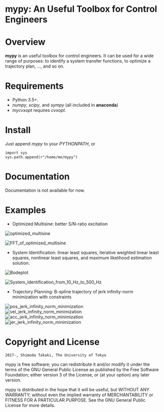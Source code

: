 **mypy**: An Useful Toolbox for Control Engineers 
======

Overview
========

**mypy** is an useful toolbox for control engineers.
It can be used for a wide range of purposes: to identify a system transfer functions, to optimize a trajectory plan, ..., and so on.

Requirements
============

* Python 3.5+.
* *numpy*, *scipy*, and *sympy* (all included in **anaconda**)
* *mycvxopt* requires *cvxopt*.

Install
=======
Just append *mypy* to your *PYTHONPATH*, or

	import sys
	sys.path.append(r"/home/me/mypy")

Documentation
=============

Documentation is not available for now.

Examples
=============

* Optimized Multisine: better S/N-ratio excitation 

![optimized_multisine](images/optimized_multisine.jpg)

![FFT_of_optimized_multisine](images/FFT_of_optimized_multisine.jpg)

* System Identification: linear least squares, iterative weighted linear least squares, nonlinear least squares,  and maximum likelihood estimation solution. 

![Bodeplot](images/Bodeplot.jpg)

![System_Identification_from_10_Hz_to_500_Hz](images/System_Identification_from_10_Hz_to_500_Hz.jpg)

* Trajectory Planning: B-spline trajectory of jerk infinity-norm minimization with constraints

![pos_jerk_infinity_norm_minimization](images/pos_jerk_infinity_norm_minimization.png)
![vel_jerk_infinity_norm_minimization](images/vel_jerk_infinity_norm_minimization.png)
![acc_jerk_infinity_norm_minimization](images/acc_jerk_infinity_norm_minimization.png)
![jer_jerk_infinity_norm_minimization](images/jer_jerk_infinity_norm_minimization.png)


Copyright and License
=============

	2017-, Shimoda Takaki, The University of Tokyo

mypy is free software; you can redistribute it and/or modify it under the terms of the GNU General Public License as published by the Free Software Foundation; either version 3 of the License, or (at your option) any later version.

mypy is distributed in the hope that it will be useful, but WITHOUT ANY WARRANTY; without even the implied warranty of MERCHANTABILITY or FITNESS FOR A PARTICULAR PURPOSE. See the GNU General Public License for more details.

